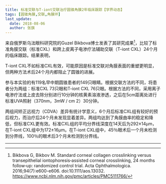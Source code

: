 ```yaml
---
title: 标准交联与T-iont交联治疗圆锥角膜2年临床跟踪【学界动态】
tags: [圆锥角膜,交联,角膜环]
last_update:
  date: 2018-08-06
  author: 张旗
---
```


来自俄罗斯乌法眼科研究院的Guzel Bikbova博士发表了其研究成果[^1]，比较了标准角膜交联（标准CXL）和跨上皮离子电渗疗法辅助交联（T-iont CXL）24个月的临床跟踪。结果表明，

T-iont CXL不如标准CXL有效，可能原因是标准交联对角膜表面的重塑更明显，但两种方法术后24个月内都阻止了圆锥的进展。

参与本实验的有119名早中期圆锥患者的149只眼睛。根据交联方法的不同，将患者分为两组：标准CXL 73只眼和T-iont CXL 76只眼。根据方法的不同，采用离子电渗疗法或上皮去除分别进行10分钟的核黄素溶液渗透，之后在5cm距离处进行标准UVA照射（370nm，3mW / cm 2）30分钟。

两组间矫正远视力（CDVA）差异有统计学意义，6个月后标准CXL组有较好的预后视力，而治疗后24个月未发现显着差异。两组均达到了角膜曲率的稳定和降低，但标准CXL更有效。标准CXL组的平均分界线深度在14天后为292±14μm，在T-iont CXL组中为172±16μm。在T-iont CXL组中，45％眼术后一个月未检测到分界线，100％的眼术后3个月未检测到分界线。

---

[^1]: Bikbova G, Bikbov M. Standard corneal collagen crosslinking versus transepithelial iontophoresis‐assisted corneal crosslinking, 24 months follow‐up: randomized control trial. Acta Ophthalmologica. 2016;94(7):e600-e606. doi:10.1111/aos.13032. https://www.ncbi.nlm.nih.gov/pmc/articles/PMC5111766/

